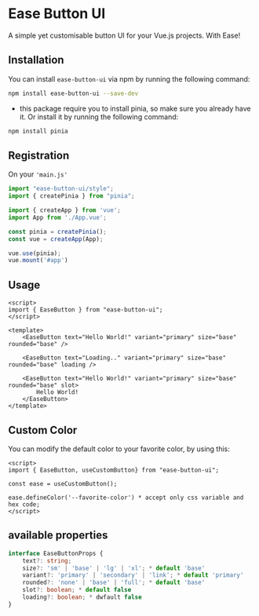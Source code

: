 # Ease Button UI

A simple yet customisable button UI for your Vue.js projects. With Ease!

## Installation

You can install `ease-button-ui` via npm by running the following command:

```bash
npm install ease-button-ui --save-dev
```
* this package require you to install pinia, so make sure you already have it.
Or install it by running the following command:

```bash
npm install pinia
```

## Registration

On your `'main.js'`

```js
import "ease-button-ui/style";
import { createPinia } from "pinia";

import { createApp } from 'vue';
import App from './App.vue';

const pinia = createPinia();
const vue = createApp(App);

vue.use(pinia);
vue.mount('#app')
```

## Usage

```vue
<script>
import { EaseButton } from "ease-button-ui";
</script>

<template>
    <EaseButton text="Hello World!" variant="primary" size="base" rounded="base" />

    <EaseButton text="Loading.." variant="primary" size="base" rounded="base" loading />

    <EaseButton text="Hello World!" variant="primary" size="base" rounded="base" slot>
        Hello World!
    </EaseButton>
</template>
```

## Custom Color

You can modify the default color to your favorite color, by using this:

```vue
<script>
import { EaseButton, useCustomButton} from "ease-button-ui";

const ease = useCustomButton();

ease.defineColor('--favorite-color') * accept only css variable and hex code;
</script>
```

## available properties

```ts
interface EaseButtonProps {
    text?: string;
    size?: 'sm' | 'base' | 'lg' | 'xl'; * default 'base'
    variant?: 'primary' | 'secondary' | 'link'; * default 'primary'
    rounded?: 'none' | 'base' | 'full'; * default 'base'
    slot?: boolean; * default false
    loading?: boolean; * dwfault false
}
```